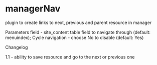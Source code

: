 managerNav
==========

plugin to create links to next, previous and parent resource in manager

Parameters
field - site_content table field to navigate through (default: menuindex);
Cycle navigation - choose No to disable (default: Yes)

Changelog

1.1 - ability to save resource and go to the next or previous one

